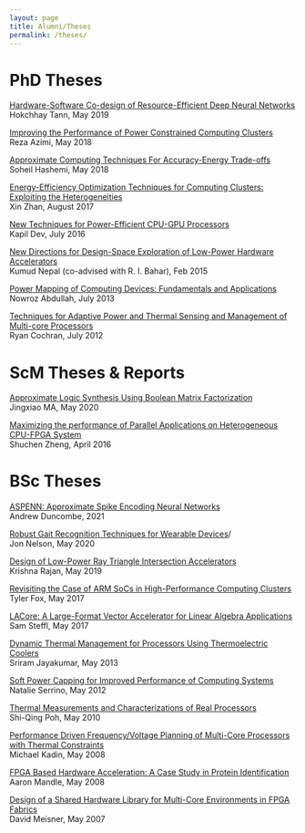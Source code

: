 ```yaml
---
layout: page
title: Alumni/Theses
permalink: /theses/
---
```


# PhD Theses

[Hardware-Software Co-design of Resource-Efficient Deep Neural Networks](/pdfs/chhay.pdf)\
Hokchhay Tann, May 2019

[Improving the Performance of Power Constrained Computing Clusters](/pdfs/reza_thesis.pdf)\
Reza Azimi, May 2018

[Approximate Computing Techniques For Accuracy-Energy Trade-offs](/pdfs/Soheil_thesis.pdf)\
Soheil Hashemi, May 2018

[Energy-Efficiency Optimization Techniques for Computing Clusters: Exploiting the Heterogeneities](/pdfs/Xin.pdf)\
Xin Zhan, August 2017

[New Techniques for Power-Efficient CPU-GPU Processors](/pdfs/kapil.pdf)\
Kapil Dev, July 2016

[New Directions for Design-Space Exploration of Low-Power Hardware Accelerators](/pdfs/Nepal.pdf)\
Kumud Nepal (co-advised with R. I. Bahar), Feb 2015

[Power Mapping of Computing Devices: Fundamentals and Applications](/pdfs/NowrozThesis.pdf)\
Nowroz Abdullah, July 2013

[Techniques for Adaptive Power and Thermal Sensing and Management of Multi-core Processors](/pdfs/ryan.pdf)\
Ryan Cochran, July 2012


# ScM Theses & Reports

[Approximate Logic Synthesis Using Boolean Matrix Factorization](/pdfs/jingxiao.pdf)\
Jingxiao MA, May 2020

[Maximizing the performance of Parallel Applications on Heterogeneous CPU-FPGA System](/pdfs/Shuchen's_thesis.pdf)\
Shuchen Zheng, April 2016

# BSc  Theses


[ASPENN: Approximate Spike Encoding Neural Networks](/pdfs/andrew.pdf)\
Andrew Duncombe, 2021

[Robust Gait Recognition Techniques for Wearable Devices](/pdfs/Nelson.pdf)/\
Jon Nelson, May 2020


[Design of Low-Power Ray Triangle Intersection Accelerators](/pdfs/krishna.pdf)\
Krishna Rajan, May 2019

[Revisiting the Case of ARM SoCs in High-Performance Computing Clusters](/pdfs/Fox_Thesis.pdf)\
Tyler Fox, May 2017
 
[LACore: A Large-Format Vector Accelerator for Linear Algebra Applications](/pdfs/Steffl_thesis.pdf)\
Sam Steffl,  May 2017

[Dynamic Thermal Management for Processors Using Thermoelectric Coolers](/pdfs/sriram_thesis)\
Sriram Jayakumar,  May 2013


[Soft Power Capping for Improved Performance of Computing Systems](/pdfs/Natalie.pdf)\
Natalie Serrino,  May 2012

[Thermal Measurements and Characterizations of Real Processors](/pdfs/ShiQing.pdf)\
Shi-Qing Poh, May 2010

[Performance Driven Frequency/Voltage Planning of Multi-Core Processors with Thermal Constraints](/pdfs/kadin.pdf)\
Michael Kadin, May 2008

[FPGA Based Hardware Acceleration: A Case Study in Protein Identification](/pdfs/mandle.pdf)\
Aaron Mandle, May 2008

[Design of a Shared Hardware Library for Multi-Core Environments in FPGA Fabrics](/pdfs/meisner.pdf)\
David Meisner, May 2007
